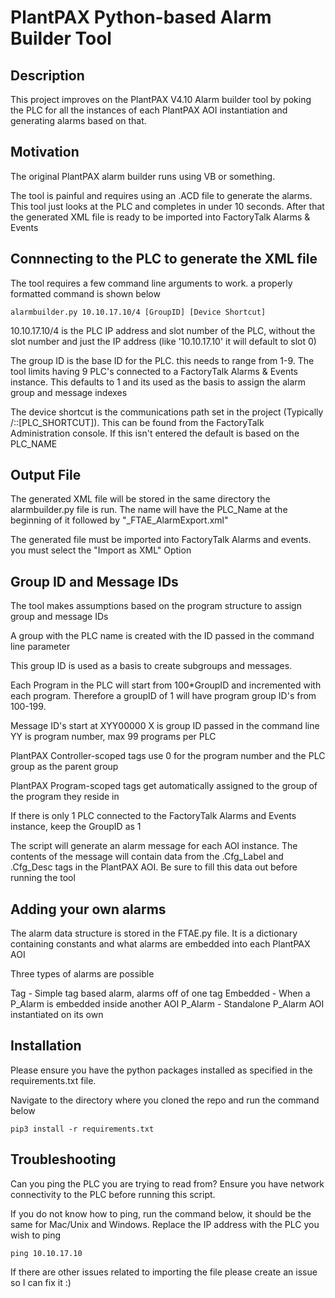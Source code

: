 # PlantPAX Python-based Alarm Builder Tool

## Description

This project improves on the PlantPAX V4.10 Alarm builder tool by poking the PLC for all the instances of each PlantPAX AOI instantiation and generating alarms based on that.

## Motivation

The original PlantPAX alarm builder runs using VB or something.

The tool is painful and requires using an .ACD file to generate the alarms. This tool just looks at the PLC and completes in under 10 seconds. After that the generated XML file is ready to be imported into FactoryTalk Alarms & Events

## Connnecting to the PLC to generate the XML file

The tool requires a few command line arguments to work. a properly formatted command is shown below

```
alarmbuilder.py 10.10.17.10/4 [GroupID] [Device Shortcut]

```

10.10.17.10/4 is the PLC IP address and slot number of the PLC, without the slot number and just the IP address (like '10.10.17.10' it will default to slot 0)

The group ID is the base ID for the PLC. this needs to range from 1-9. The tool limits having 9 PLC's connected to a FactoryTalk Alarms & Events instance. This defaults to 1 and its used as the basis to assign the alarm group and message indexes

The device shortcut is the communications path set in the project (Typically /::[PLC_SHORTCUT]). This can be found from the FactoryTalk Administration console. If this isn't entered the default is based on the PLC_NAME

## Output File

The generated XML file will be stored in the same directory the alarmbuilder.py file is run. The name will have the PLC_Name at the beginning of it followed by "_FTAE_AlarmExport.xml"

The generated file must be imported into FactoryTalk Alarms and events. you must select the "Import as XML" Option

## Group ID and Message IDs

The tool makes assumptions based on the program structure to assign group and message IDs

A group with the PLC name is created with the ID passed in the command line parameter

This group ID is used as a basis to create subgroups and messages.

Each Program in the PLC will start from 100*GroupID and incremented with each program. Therefore a groupID of 1 will have program group ID's from 100-199.

Message ID's start at XYY00000
X is group ID passed in the command line
YY is program number, max 99 programs per PLC

PlantPAX Controller-scoped tags use 0 for the program number and the PLC group as the parent group

PlantPAX Program-scoped tags get automatically assigned to the group of the program they reside in

If there is only 1 PLC connected to the FactoryTalk Alarms and Events instance, keep the GroupID as 1 

The script will generate an alarm message for each AOI instance. The contents of the message will contain data from the .Cfg_Label and .Cfg_Desc tags in the PlantPAX AOI. Be sure to fill this data out before running the tool

## Adding your own alarms

The alarm data structure is stored in the FTAE.py file. It is a dictionary containing constants and what alarms are embedded into each PlantPAX AOI

Three types of alarms are possible

Tag - Simple tag based alarm, alarms off of one tag
Embedded - When a P_Alarm is embedded inside another AOI
P_Alarm - Standalone P_Alarm AOI instantiated on its own

## Installation

Please ensure you have the python packages installed as specified in the requirements.txt file.

Navigate to the directory where you cloned the repo and run the command below

```
pip3 install -r requirements.txt

```

## Troubleshooting

Can you ping the PLC you are trying to read from? Ensure you have network connectivity to the PLC before running this script.

If you do not know how to ping, run the command below, it should be the same for Mac/Unix and Windows. Replace the IP address with the PLC you wish to ping

```
ping 10.10.17.10

```
If there are other issues related to importing the file please create an issue so I can fix it :)